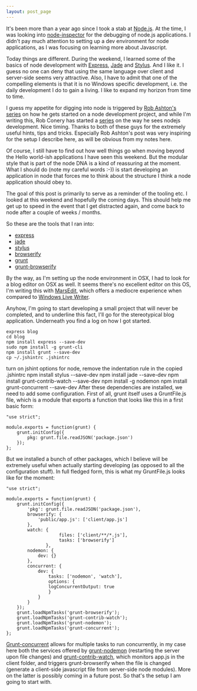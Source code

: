 ```yaml
---
layout: post_page
---
```


It's been more than a year ago since I took a stab at [Node.js](http://nodejs.org). At the time, I was looking into [node-inspector](https://github.com/node-inspector/node-inspector) for the debugging of node.js applications. I didn't pay much attention to setting up a dev environment for node applications, as I was focusing on learning more about Javascript.

[1]: http://expressjs.com/
[2]: http://jade-lang.com/
[3]: http://learnboost.github.io/stylus/

Today things are different. During the weekend, I learned some of the basics of node development with [Express][1], [Jade][2] and [Stylus][3]. And I like it. I guess no one can deny that using the same language over client and server-side seems very attractive. Also, I have to admit that one of the compelling elements is that it is no Windows specific development, i.e. the daily development I do to gain a living. I like to expand my horizon from time to time. 

I guess my appetite for digging into node is triggered by [Rob Ashton's series](http://codeofrob.com/entries/grunt+browserify+npm+application=success.html) on how he gets started on a node development project, and while I'm writing this, Rob Conery has started a [series](http://www.wekeroad.com/tags/minty/) on the way he sees nodejs development. Nice timing. Thanks to both of these guys for the extremely useful hints, tips and tricks. Especially Rob Ashton's post was very inspiring for the setup I describe here, as will be obvious from my notes here.

Of course, I still have to find out how well things go when moving beyond the Hello world-ish applications I have seen this weekend. But the modular style that is part of the node DNA is a kind of reassuring at the moment. What I should do (note my careful words :-)) is start developing an application in node that forces me to think about the structure I think a node application should obey to.

The goal of this post is primarily to serve as a reminder of the tooling etc. I looked at this weekend and hopefully the coming days. This should help me get up to speed in the event that I get distracted again, and come back to node after a couple of weeks / months.

So these are the tools that I ran into:

* [express][1]
* [jade][2]
* [stylus][3]
* [browserify](http://browserify.org/)
* [grunt](gruntjs.com)
* [grunt-browserify](https://npmjs.org/package/grunt-browserify)

By the way, as I'm setting up the node environment in OSX, I had to look for a blog editor on OSX as well. It seems there's no excellent editor on this OS, I'm writing this with [MarsEdit](http://www.red-sweater.com/marsedit/), which offers a mediocre experience when compared to [Windows Live Writer](http://en.wikipedia.org/wiki/Windows_Live_Writer).

Anyhow, I'm going to start developing a small project that will never be completed, and to underline this fact, I'll go for the stereotypical blog application. Underneath you find a log on how I got started.

    express blog
    cd blog
    npm install express --save-dev
    sudo npm install -g grunt-cli
    npm install grunt --save-dev
    cp ~/.jshintrc .jshintrc
turn on jshint options for node, remove the indentation rule in the copied .jshintrc
    npm install stylus --save-dev
    npm install jade --save-dev
    npm install grunt-contrib-watch --save-dev
    npm install -g nodemon
    npm install grunt-concurrent --save-dev
After these dependencies are installed, we need to add some configuration. First of all, grunt itself uses a GruntFile.js file, which is a module that exports a function that looks like this in a first basic form:

    "use strict";
 
    module.exports = function(grunt) {
        grunt.initConfig({
            pkg: grunt.file.readJSON('package.json')
        });
    };
 
But we installed a bunch of  other packages, which I believe will be extremely useful when actually starting developing (as opposed to all the configuration stuff). In full fledged form, this is what my GruntFile.js looks like for the moment:

    "use strict";
 
    module.exports = function(grunt) {
        grunt.initConfig({
            'pkg': grunt.file.readJSON('package.json'),
            browserify: {
                'public/app.js': ['client/app.js']
            },
            watch: {
                        files: ['client/**/*.js'],
                        tasks: ['browserify']
                   },
            nodemon: {
                dev: {}
            },
            concurrent: {
                dev: {
                    tasks: ['nodemon', 'watch'],
                    options: {
                    logConcurrentOutput: true
                    }
                }
            }
        });    
        grunt.loadNpmTasks('grunt-browserify');
        grunt.loadNpmTasks('grunt-contrib-watch');
        grunt.loadNpmTasks('grunt-nodemon');
        grunt.loadNpmTasks('grunt-concurrent');
    };
[Grunt-concurrent](https://github.com/sindresorhus/grunt-concurrent) allows for multiple tasks to run concurrently, in my case here both the services offered by [grunt-nodemon](https://github.com/ChrisWren/grunt-nodemon) (restarting the server upon file changes) and [grunt-contrib-watch](https://github.com/gruntjs/grunt-contrib-watch), which monitors app.js in the client folder, and triggers grunt-browserify when the file is changed (generate a client-side javascript file from server-side node modules). More on the latter is possibly coming in a future post.
So that's the setup I am going to start with. 
